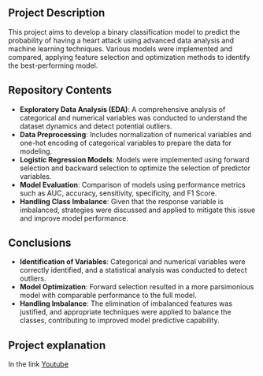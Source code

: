 ## Project Description

This project aims to develop a binary classification model to predict the probability of having a heart attack using advanced data analysis and machine learning techniques. Various models were implemented and compared, applying feature selection and optimization methods to identify the best-performing model.

## Repository Contents

- **Exploratory Data Analysis (EDA)**: A comprehensive analysis of categorical and numerical variables was conducted to understand the dataset dynamics and detect potential outliers.
- **Data Preprocessing**: Includes normalization of numerical variables and one-hot encoding of categorical variables to prepare the data for modeling.
- **Logistic Regression Models**: Models were implemented using forward selection and backward selection to optimize the selection of predictor variables.
- **Model Evaluation**: Comparison of models using performance metrics such as AUC, accuracy, sensitivity, specificity, and F1 Score.
- **Handling Class Imbalance**: Given that the response variable is imbalanced, strategies were discussed and applied to mitigate this issue and improve model performance.

## Conclusions

- **Identification of Variables**: Categorical and numerical variables were correctly identified, and a statistical analysis was conducted to detect outliers.
- **Model Optimization**: Forward selection resulted in a more parsimonious model with comparable performance to the full model.
- **Handling Imbalance**: The elimination of imbalanced features was justified, and appropriate techniques were applied to balance the classes, contributing to improved model predictive capability.

## Project explanation
In the link [Youtube](https://youtu.be/EZjzfQCmtfo)

